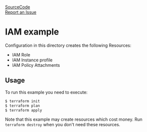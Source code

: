[SourceCode](https://github.com/nclouds/terraform-aws-iam-role/tree/v0.2.4/examples)   
[Report an Issue](https://github.com/nclouds/terraform-aws-iam-role/issues)

# IAM example

Configuration in this directory creates the following Resources:
- IAM Role
- IAM Instance profile
- IAM Policy Attachments

## Usage

To run this example you need to execute:

```bash
$ terraform init
$ terraform plan
$ terraform apply
```

Note that this example may create resources which cost money. Run `terraform destroy` when you don't need these resources.
